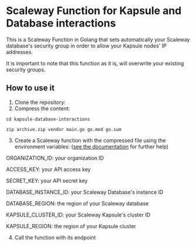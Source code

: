 # Scaleway Function for Kapsule and Database interactions

This is a Scaleway Function in Golang that sets automatically your Scaleway database's security group in order to allow your Kapsule nodes' IP addresses.

It is important to note that this function as it is, will overwrite your existing security groups.

## How to use it
1. Clone the repository:
2. Compress the content:

`cd kapsule-database-interactions`

`zip archive.zip vendor main.go go.mod go.sum`

3. Create a Scaleway function with the compressed file using the environment variables: ([see the documentation](https://www.scaleway.com/en/docs/compute/functions/quickstart/) for further help) 

ORGANIZATION_ID: your organization ID

ACCESS_KEY: your API access key

SECRET_KEY: your API secret key

DATABASE_INSTANCE_ID: your Scaleway Database's instance ID

DATABASE_REGION: the region of your Scaleway database

KAPSULE_CLUSTER_ID: your Scaleway Kapsule's cluster ID

KAPSULE_REGION: the region of your Kapsule cluster


4. Call the function with its endpoint

                         

